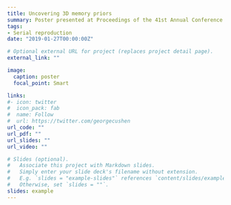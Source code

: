 ```yaml
---
title: Uncovering 3D memory priors
summary: Poster presented at Proceedings of the 41st Annual Conference of the Cognitive Science Society.
tags:
- Serial reproduction
date: "2019-01-27T00:00:00Z"

# Optional external URL for project (replaces project detail page).
external_link: ""

image:
  caption: poster
  focal_point: Smart

links:
#- icon: twitter
#  icon_pack: fab
#  name: Follow
#  url: https://twitter.com/georgecushen
url_code: ""
url_pdf: ""
url_slides: ""
url_video: ""

# Slides (optional).
#   Associate this project with Markdown slides.
#   Simply enter your slide deck's filename without extension.
#   E.g. `slides = "example-slides"` references `content/slides/example-slides.md`.
#   Otherwise, set `slides = ""`.
slides: example
---
```



